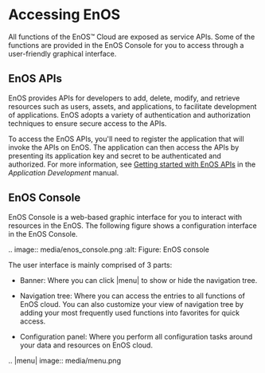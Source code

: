 # Accessing EnOS

All functions of the EnOS™ Cloud are exposed as service APIs. Some of the functions are provided in the EnOS Console for you to access through a user-friendly graphical interface.

## EnOS APIs

EnOS provides APIs for developers to add, delete, modify, and retrieve resources such as users, assets, and applications, to facilitate development of applications. EnOS adopts a variety of authentication and authorization techniques to ensure secure access to the APIs.

To access the EnOS APIs, you'll need to register the application that will invoke the APIs on EnOS. The application can then access the APIs by presenting its application key and secret to be authenticated and authorized. For more information, see [Getting started with EnOS APIs](/docs/app-development/en/2.0.9/enos_apis/getting_started_enos_apis.html) in the *Application Development* manual.

## EnOS Console

EnOS Console is a web-based graphic interface for you to interact with resources in the EnOS. The following figure shows a configuration interface in the EnOS Console.

.. image:: media/enos_console.png
   :alt: Figure: EnOS console

The user interface is mainly comprised of 3 parts:

- Banner: Where you can click |menu| to show or hide the navigation tree.

- Navigation tree: Where you can access the entries to all functions of EnOS cloud. You can also customize your view of navigation tree by adding your most frequently used functions into favorites for quick access.

- Configuration panel: Where you perform all configuration tasks around your data and resources on EnOS cloud.

.. |menu| image:: media/menu.png

<!--end-->
